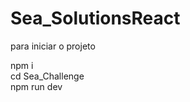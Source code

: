 # Sea_SolutionsReact

para iniciar o projeto

npm i <br/>
cd Sea_Challenge  <br/>
npm run dev <br/>
